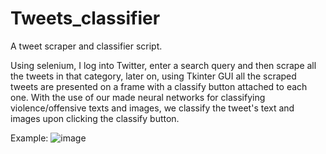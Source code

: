# Tweets_classifier
A tweet scraper and classifier script.

Using selenium, I log into Twitter, enter a search query and then scrape all the tweets in that category, 
later on, using Tkinter GUI all the scraped tweets are presented on a frame with a classify button attached to each one.
With the use of our made neural networks for classifying violence/offensive texts and images, we classify the tweet's text and images upon clicking the classify button.

Example:
![image](https://github.com/FadiAmon/Tweets_classifier/assets/73430261/8d2446df-c7b9-45c0-b5f8-57a1f8407a8e)

